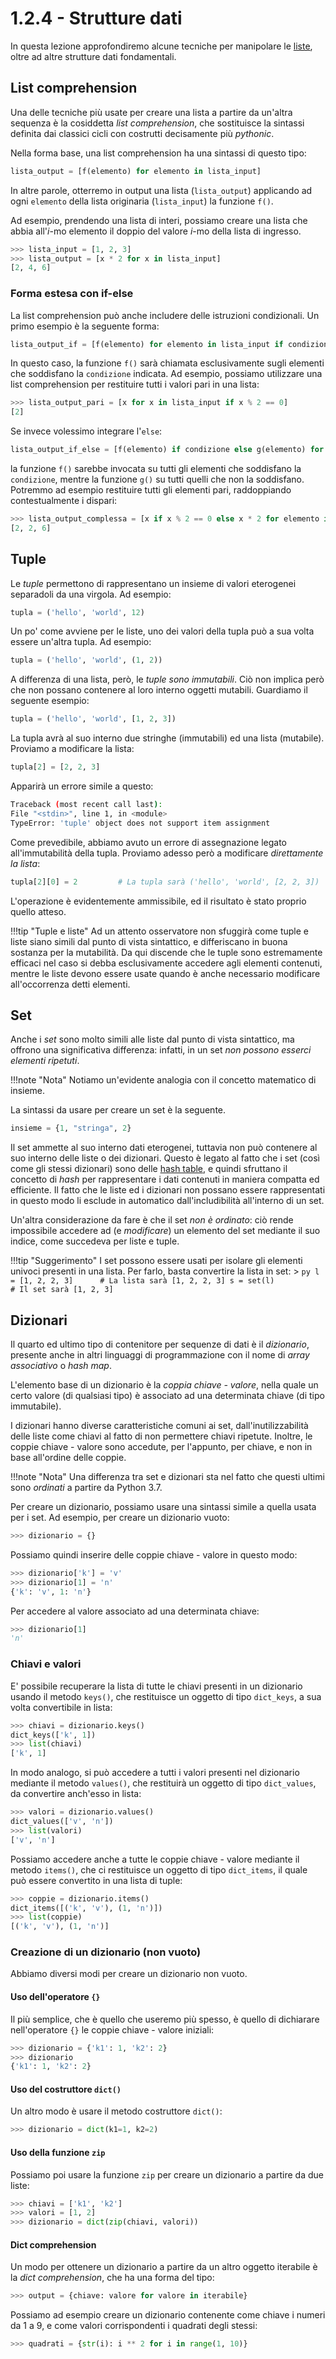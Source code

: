 # 1.2.4 - Strutture dati

In questa lezione approfondiremo alcune tecniche per manipolare le [liste](../01_intro/04_lists.md), oltre ad altre strutture dati fondamentali.

## List comprehension

Una delle tecniche più usate per creare una lista a partire da un'altra sequenza è la cosiddetta *list comprehension*, che sostituisce la sintassi definita dai classici cicli con costrutti decisamente più *pythonic*.

Nella forma base, una list comprehension ha una sintassi di questo tipo:

```py
lista_output = [f(elemento) for elemento in lista_input]
```

In altre parole, otterremo in output una lista (`lista_output`) applicando ad ogni `elemento` della lista originaria (`lista_input`) la funzione `f()`.

Ad esempio, prendendo una lista di interi, possiamo creare una lista che abbia all'$i$-mo elemento il doppio del valore $i$-mo della lista di ingresso.

```py
>>> lista_input = [1, 2, 3]
>>> lista_output = [x * 2 for x in lista_input]
[2, 4, 6]
```

### Forma estesa con if-else

La list comprehension può anche includere delle istruzioni condizionali. Un primo esempio è la seguente forma:

```py
lista_output_if = [f(elemento) for elemento in lista_input if condizione]
```

In questo caso, la funzione `f()` sarà chiamata esclusivamente sugli elementi che soddisfano la `condizione` indicata. Ad esempio, possiamo utilizzare una list comprehension per restituire tutti i valori pari in una lista:

```py
>>> lista_output_pari = [x for x in lista_input if x % 2 == 0]
[2]
```

Se invece volessimo integrare l'`else`:

```py
lista_output_if_else = [f(elemento) if condizione else g(elemento) for elemento in lista_input]
```

la funzione `f()` sarebbe invocata su tutti gli elementi che soddisfano la `condizione`, mentre la funzione `g()` su tutti quelli che non la soddisfano. Potremmo ad esempio restituire tutti gli elementi pari, raddoppiando contestualmente i dispari:

```py
>>> lista_output_complessa = [x if x % 2 == 0 else x * 2 for elemento in lista_input]
[2, 2, 6]
```

## Tuple

Le *tuple* permettono di rappresentano un insieme di valori eterogenei separadoli da una virgola. Ad esempio:

```py
tupla = ('hello', 'world', 12)
```

Un po' come avviene per le liste, uno dei valori della tupla può a sua volta essere un'altra tupla. Ad esempio:

```py
tupla = ('hello', 'world', (1, 2))
```

A differenza di una lista, però, le *tuple sono immutabili*. Ciò non implica però che non possano contenere al loro interno oggetti mutabili. Guardiamo il seguente esempio:

```py
tupla = ('hello', 'world', [1, 2, 3])
```

La tupla avrà al suo interno due stringhe (immutabili) ed una lista (mutabile). Proviamo a modificare la lista:

```py
tupla[2] = [2, 2, 3]
```

Apparirà un errore simile a questo:

```sh
Traceback (most recent call last):
File "<stdin>", line 1, in <module>
TypeError: 'tuple' object does not support item assignment
```

Come prevedibile, abbiamo avuto un errore di assegnazione legato all'immutabilità della tupla. Proviamo adesso però a modificare *direttamente la lista*:

```py
tupla[2][0] = 2 		# La tupla sarà ('hello', 'world', [2, 2, 3])
```

L'operazione è evidentemente ammissibile, ed il risultato è stato proprio quello atteso.

!!!tip "Tuple e liste"
	Ad un attento osservatore non sfuggirà come tuple e liste siano simili dal punto di vista sintattico, e differiscano in buona sostanza per la mutabilità. Da qui discende che le tuple sono estremamente efficaci nel caso si debba esclusivamente accedere agli elementi contenuti, mentre le liste devono essere usate quando è anche necessario modificare all'occorrenza detti elementi.

## Set

Anche i *set* sono molto simili alle liste dal punto di vista sintattico, ma offrono una significativa differenza: infatti, in un set *non possono esserci elementi ripetuti*.

!!!note "Nota"
	Notiamo un'evidente analogia con il concetto matematico di insieme.

La sintassi da usare per creare un set è la seguente.

```py
insieme = {1, "stringa", 2}
```

Il set ammette al suo interno dati eterogenei, tuttavia non può contenere al suo interno delle liste o dei dizionari. Questo è legato al fatto che i set (così come gli stessi dizionari) sono delle [hash table](https://it.wikipedia.org/wiki/Hash_table), e quindi sfruttano il concetto di *hash* per rappresentare i dati contenuti in maniera compatta ed efficiente. Il fatto che le liste ed i dizionari non possano essere rappresentati in questo modo li esclude in automatico dall'includibilità all'interno di un set.

Un'altra considerazione da fare è che il set *non è ordinato*: ciò rende impossibile accedere ad (e *modificare*) un elemento del set mediante il suo indice, come succedeva per liste e tuple.

!!!tip "Suggerimento"
	I set possono essere usati per isolare gli elementi univoci presenti in una lista. Per farlo, basta convertire la lista in set:
	> ```py
	  l = [1, 2, 2, 3]		# La lista sarà [1, 2, 2, 3]
  	  s = set(l)			# Il set sarà [1, 2, 3]
	  ```

## Dizionari

Il quarto ed ultimo tipo di contenitore per sequenze di dati è il *dizionario*, presente anche in altri linguaggi di programmazione con il nome di *array associativo* o *hash map*.

L'elemento base di un dizionario è la *coppia chiave - valore*, nella quale un certo valore (di qualsiasi tipo) è associato ad una determinata chiave (di tipo immutabile).

I dizionari hanno diverse caratteristiche comuni ai set, dall'inutilizzabilità delle liste come chiavi al fatto di non permettere chiavi ripetute. Inoltre, le coppie chiave - valore sono accedute, per l'appunto, per chiave, e non in base all'ordine delle coppie.

!!!note "Nota"
	Una differenza tra set e dizionari sta nel fatto che questi ultimi sono *ordinati* a partire da Python 3.7.

Per creare un dizionario, possiamo usare una sintassi simile a quella usata per i set. Ad esempio, per creare un dizionario vuoto:

```py
>>> dizionario = {}
```

Possiamo quindi inserire delle coppie chiave - valore in questo modo:

```py
>>> dizionario['k'] = 'v'
>>> dizionario[1] = 'n'
{'k': 'v', 1: 'n'}
```

Per accedere al valore associato ad una determinata chiave:

```py
>>> dizionario[1]
'n'
```

### Chiavi e valori

E' possibile recuperare la lista di tutte le chiavi presenti in un dizionario usando il metodo `keys()`, che restituisce un oggetto di tipo `dict_keys`, a sua volta convertibile in lista:

```py
>>> chiavi = dizionario.keys()
dict_keys(['k', 1])
>>> list(chiavi)
['k', 1]
```

In modo analogo, si può accedere a tutti i valori presenti nel dizionario mediante il metodo `values()`, che restituirà un oggetto di tipo `dict_values`, da convertire anch'esso in lista:

```py
>>> valori = dizionario.values()
dict_values(['v', 'n'])
>>> list(valori)
['v', 'n']
```

Possiamo accedere anche a tutte le coppie chiave - valore mediante il metodo `items()`, che ci restituisce un oggetto di tipo `dict_items`, il quale può essere convertito in una lista di tuple:

```py
>>> coppie = dizionario.items()
dict_items([('k', 'v'), (1, 'n')])
>>> list(coppie)
[('k', 'v'), (1, 'n')]
```

### Creazione di un dizionario (non vuoto)

Abbiamo diversi modi per creare un dizionario non vuoto.

#### Uso dell'operatore `{}`

Il più semplice, che è quello che useremo più spesso, è quello di dichiarare nell'operatore `{}` le coppie chiave - valore iniziali:

```py
>>> dizionario = {'k1': 1, 'k2': 2}
>>> dizionario
{'k1': 1, 'k2': 2}
```

#### Uso del costruttore `dict()`

Un altro modo è usare il metodo costruttore `dict()`:

```py
>>> dizionario = dict(k1=1, k2=2)
```

#### Uso della funzione `zip`

Possiamo poi usare la funzione `zip` per creare un dizionario a partire da due liste:

```py
>>> chiavi = ['k1', 'k2']
>>> valori = [1, 2]
>>> dizionario = dict(zip(chiavi, valori))
```

#### Dict comprehension

Un modo per ottenere un dizionario a partire da un altro oggetto iterabile è la *dict comprehension*, che ha una forma del tipo:

```py
>>> output = {chiave: valore for valore in iterabile}
```

Possiamo ad esempio creare un dizionario contenente come chiave i numeri da 1 a 9, e come valori corrispondenti i quadrati degli stessi:

```py
>>> quadrati = {str(i): i ** 2 for i in range(1, 10)}
```
